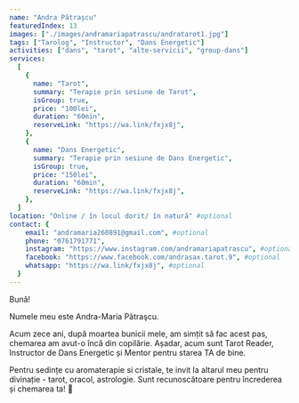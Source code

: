 ```yaml
---
name: "Andra Pătrașcu"
featuredIndex: 13
images: ["./images/andramariapatrascu/andratarot1.jpg"]
tags: ["Tarolog", "Instructor", "Dans Energetic"]
activities: ["dans", "tarot", "alte-servicii", "group-dans"]
services:
  [
    {
      name: "Tarot",
      summary: "Terapie prin sesiune de Tarot",
      isGroup: true,
      price: "100lei",
      duration: "60min",
      reserveLink: "https://wa.link/fxjx8j",
    },
    {
      name: "Dans Energetic",
      summary: "Terapie prin sesiune de Dans Energetic",
      isGroup: true,
      price: "150lei",
      duration: "60min",
      reserveLink: "https://wa.link/fxjx8j",
    },
  ]
location: "Online / în locul dorit/ în natură" #optional
contact: {
    email: "andramaria260891@gmail.com", #optional
    phone: "0761791771",
    instagram: "https://www.instagram.com/andramariapatrascu", #optional
    facebook: "https://www.facebook.com/andrasax.tarot.9", #optional
    whatsapp: "https://wa.link/fxjx8j", #optional
  }
---
```

<p>Bună!</p>
<p>Numele meu este Andra-Maria Pătraşcu.</p>
<p>Acum zece ani, după moartea bunicii mele, am simțit să fac acest pas, chemarea am avut-o încă din copilărie. Așadar, acum sunt Tarot Reader, Instructor de Dans Energetic și Mentor pentru starea TA de bine.</p>
<p>Pentru sedințe cu aromaterapie si cristale, te invit la altarul meu pentru divinație - tarot, oracol, astrologie.
Sunt recunoscătoare pentru încrederea și chemarea ta! 🙏</p>

